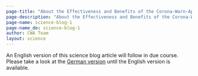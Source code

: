 ```yaml
---
page-title: "About the Effectiveness and Benefits of the Corona-Warn-App"
page-description: "About the Effectiveness and Benefits of the Corona-Warn-App"
page-name: science-blog-1
page-name_de: science-blog-1
author: CWA Team
layout: science
---
```


An English version of this science blog article will follow in due course. Please take a look at the [German version](/de/science/2021-06-15-science-blog-1) until the English version is available.

<!-- overview -->

